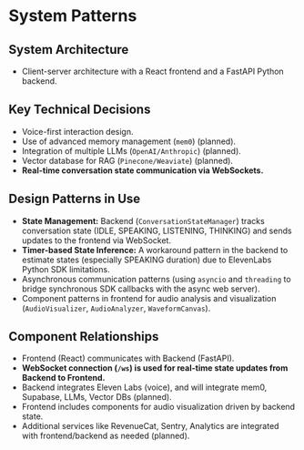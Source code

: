 # System Patterns

## System Architecture
- Client-server architecture with a React frontend and a FastAPI Python backend.

## Key Technical Decisions
- Voice-first interaction design.
- Use of advanced memory management (`mem0`) (planned).
- Integration of multiple LLMs (`OpenAI/Anthropic`) (planned).
- Vector database for RAG (`Pinecone/Weaviate`) (planned).
- **Real-time conversation state communication via WebSockets.**

## Design Patterns in Use
- **State Management:** Backend (`ConversationStateManager`) tracks conversation state (IDLE, SPEAKING, LISTENING, THINKING) and sends updates to the frontend via WebSocket.
- **Timer-based State Inference:** A workaround pattern in the backend to estimate states (especially SPEAKING duration) due to ElevenLabs Python SDK limitations.
- Asynchronous communication patterns (using `asyncio` and `threading` to bridge synchronous SDK callbacks with the async web server).
- Component patterns in frontend for audio analysis and visualization (`AudioVisualizer`, `AudioAnalyzer`, `WaveformCanvas`).

## Component Relationships
- Frontend (React) communicates with Backend (FastAPI).
- **WebSocket connection (`/ws`) is used for real-time state updates from Backend to Frontend.**
- Backend integrates Eleven Labs (voice), and will integrate mem0, Supabase, LLMs, Vector DBs (planned).
- Frontend includes components for audio visualization driven by backend state.
- Additional services like RevenueCat, Sentry, Analytics are integrated with frontend/backend as needed (planned). 